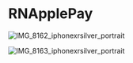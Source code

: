 # RNApplePay

![IMG_8162_iphonexrsilver_portrait](https://user-images.githubusercontent.com/25927724/107169370-72657b00-699c-11eb-9a0b-49189a464918.png)

![IMG_8163_iphonexrsilver_portrait](https://user-images.githubusercontent.com/25927724/107169420-8c06c280-699c-11eb-8852-0b893961313c.png)
